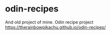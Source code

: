 # odin-recipes
And old project of mine.
Odin recipe project
https://therainbowpikachu.github.io/odin-recipes/
